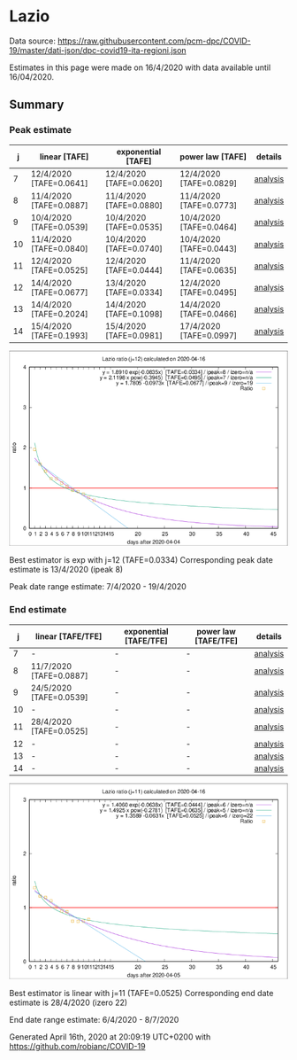 # Lazio


Data source: https://raw.githubusercontent.com/pcm-dpc/COVID-19/master/dati-json/dpc-covid19-ita-regioni.json

Estimates in this page were made on 16/4/2020 with data available until 16/04/2020.


## Summary 

### Peak estimate 
|j|linear [TAFE]|exponential [TAFE]|power law [TAFE]|details|
|---|----|-----------|---------|-------|
|7|12/4/2020 [TAFE=0.0641]|12/4/2020 [TAFE=0.0620]|12/4/2020 [TAFE=0.0829]|[analysis](COVID-19_lazio_j7_2020-04-16.md)|
|8|11/4/2020 [TAFE=0.0887]|11/4/2020 [TAFE=0.0880]|11/4/2020 [TAFE=0.0773]|[analysis](COVID-19_lazio_j8_2020-04-16.md)|
|9|10/4/2020 [TAFE=0.0539]|10/4/2020 [TAFE=0.0535]|10/4/2020 [TAFE=0.0464]|[analysis](COVID-19_lazio_j9_2020-04-16.md)|
|10|11/4/2020 [TAFE=0.0840]|10/4/2020 [TAFE=0.0740]|10/4/2020 [TAFE=0.0443]|[analysis](COVID-19_lazio_j10_2020-04-16.md)|
|11|12/4/2020 [TAFE=0.0525]|12/4/2020 [TAFE=0.0444]|11/4/2020 [TAFE=0.0635]|[analysis](COVID-19_lazio_j11_2020-04-16.md)|
|12|14/4/2020 [TAFE=0.0677]|13/4/2020 [TAFE=0.0334]|12/4/2020 [TAFE=0.0495]|[analysis](COVID-19_lazio_j12_2020-04-16.md)|
|13|14/4/2020 [TAFE=0.2024]|14/4/2020 [TAFE=0.1098]|14/4/2020 [TAFE=0.0466]|[analysis](COVID-19_lazio_j13_2020-04-16.md)|
|14|15/4/2020 [TAFE=0.1993]|15/4/2020 [TAFE=0.0981]|17/4/2020 [TAFE=0.0997]|[analysis](COVID-19_lazio_j14_2020-04-16.md)|

![best peak estimate](COVID-19_lazio_j12_2020-04-16.png)

Best estimator is exp with j=12 (TAFE=0.0334)
Corresponding peak date estimate is 13/4/2020 (ipeak 8)


Peak date range estimate: 7/4/2020 - 19/4/2020

### End estimate 
|j|linear [TAFE/TFE]|exponential [TAFE/TFE]|power law [TAFE/TFE]|details|
|---|----|-----------|---------|-------|
|7|-|-|-|[analysis](COVID-19_lazio_j7_2020-04-16.md)|
|8|11/7/2020 [TAFE=0.0887]|-|-|[analysis](COVID-19_lazio_j8_2020-04-16.md)|
|9|24/5/2020 [TAFE=0.0539]|-|-|[analysis](COVID-19_lazio_j9_2020-04-16.md)|
|10|-|-|-|[analysis](COVID-19_lazio_j10_2020-04-16.md)|
|11|28/4/2020 [TAFE=0.0525]|-|-|[analysis](COVID-19_lazio_j11_2020-04-16.md)|
|12|-|-|-|[analysis](COVID-19_lazio_j12_2020-04-16.md)|
|13|-|-|-|[analysis](COVID-19_lazio_j13_2020-04-16.md)|
|14|-|-|-|[analysis](COVID-19_lazio_j14_2020-04-16.md)|

![best zero estimate](COVID-19_lazio_j11_2020-04-16.png)

Best estimator is linear with j=11 (TAFE=0.0525)
Corresponding end date estimate is 28/4/2020 (izero 22)


End date range estimate: 6/4/2020 - 8/7/2020

Generated April 16th, 2020 at 20:09:19 UTC+0200 with https://github.com/robianc/COVID-19
